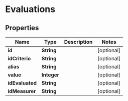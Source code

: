 
# Evaluations

## Properties
Name | Type | Description | Notes
------------ | ------------- | ------------- | -------------
**id** | **String** |  |  [optional]
**idCriterio** | **String** |  |  [optional]
**alias** | **String** |  |  [optional]
**value** | **Integer** |  |  [optional]
**idEvaluated** | **String** |  |  [optional]
**idMeasurer** | **String** |  |  [optional]



